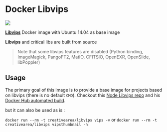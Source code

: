 # Docker Libvips


[![](https://images.microbadger.com/badges/image/creativearea/libvips.svg)](https://microbadger.com/images/creativearea/libvips)

**[Libvips](https://github.com/jcupitt/libvips)** Docker image with Ubuntu 14.04 as base image

**Libvips** and critical libs are built from source

> Note that some libvips features are disabled (Python binding, ImageMagick, PangoFT2, MatIO, CFITSIO, OpenEXR, OpenSlide, libPoppler)

## Usage

The primary goal of this image is to provide a base image for projects based on libvips (there is no default `CMD`). Checkout this [Node Libvips repo](https://github.com/creative-area/docker-node-libvips) and his [Docker Hub automated build](https://hub.docker.com/r/creativearea/node-libvips/).

but it can also be used as is :

`docker run --rm -t creativearea/libvips vips -v` or `docker run --rm -t creativearea/libvips vipsthumbnail -h`
